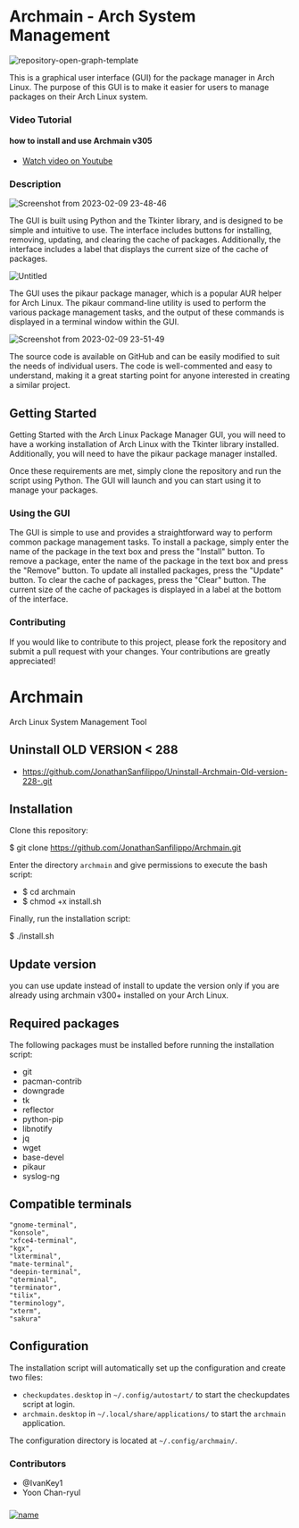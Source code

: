 # Archmain - Arch System Management 


![repository-open-graph-template](https://user-images.githubusercontent.com/103053714/216729571-1a7b7328-47bc-4aa1-a918-410354bd8b45.png)

This is a graphical user interface (GUI) for the package manager in Arch Linux. The purpose of this GUI is to make it easier for users to manage packages on their Arch Linux system.

### Video Tutorial
#### how to install and use Archmain v305

 - [Watch video on Youtube]()






### Description

![Screenshot from 2023-02-09 23-48-46](https://user-images.githubusercontent.com/103053714/217964832-39bfc859-8969-4610-a55c-61dc1a20362b.png)




The GUI is built using Python and the Tkinter library, and is designed to be simple and intuitive to use. The interface includes buttons for installing, removing, updating, and clearing the cache of packages. Additionally, the interface includes a label that displays the current size of the cache of packages.


![Untitled](https://user-images.githubusercontent.com/103053714/217965253-5346b7fa-fa73-48e5-b4a5-0caf748eda8d.png)


The GUI uses the pikaur package manager, which is a popular AUR helper for Arch Linux. The pikaur command-line utility is used to perform the various package management tasks, and the output of these commands is displayed in a terminal window within the GUI.

![Screenshot from 2023-02-09 23-51-49](https://user-images.githubusercontent.com/103053714/217965347-7925c630-8861-4cd6-abf9-8b4f94f27202.png)

The source code is available on GitHub and can be easily modified to suit the needs of individual users. The code is well-commented and easy to understand, making it a great starting point for anyone interested in creating a similar project.

## Getting Started
Getting Started with the Arch Linux Package Manager GUI, you will need to have a working installation of Arch Linux with the Tkinter library installed. Additionally, you will need to have the pikaur package manager installed.

Once these requirements are met, simply clone the repository and run the script using Python. The GUI will launch and you can start using it to manage your packages.

### Using the GUI 
The GUI is simple to use and provides a straightforward way to perform common package management tasks. To install a package, simply enter the name of the package in the text box and press the "Install" button. To remove a package, enter the name of the package in the text box and press the "Remove" button. To update all installed packages, press the "Update" button. To clear the cache of packages, press the "Clear" button. The current size of the cache of packages is displayed in a label at the bottom of the interface.


### Contributing
If you would like to contribute to this project, please fork the repository and submit a pull request with your changes. Your contributions are greatly appreciated! 



# Archmain
Arch Linux System Management Tool

## Uninstall OLD VERSION < 288
- https://github.com/JonathanSanfilippo/Uninstall-Archmain-Old-version-228-.git

## Installation
Clone this repository:

$ git clone https://github.com/JonathanSanfilippo/Archmain.git

Enter the directory `archmain` and give permissions to execute the bash script:

- $ cd archmain
- $ chmod +x install.sh

Finally, run the installation script:

$ ./install.sh


## Update version

you can use update instead of install to update the version only if you are already using archmain v300+ installed on your Arch Linux.


## Required packages
The following packages must be installed before running the installation script:
- git
- pacman-contrib
- downgrade
- tk
- reflector
- python-pip
- libnotify
- jq
- wget
- base-devel
- pikaur
- syslog-ng



## Compatible terminals
    "gnome-terminal",
    "konsole",
    "xfce4-terminal",
    "kgx",
    "lxterminal",
    "mate-terminal",
    "deepin-terminal",
    "qterminal",
    "terminator",
    "tilix",
    "terminology",
    "xterm",
    "sakura"


## Configuration
The installation script will automatically set up the configuration and create two files:
- `checkupdates.desktop` in `~/.config/autostart/` to start the checkupdates script at login.
- `archmain.desktop` in `~/.local/share/applications/` to start the `archmain` application.

The configuration directory is located at `~/.config/archmain/`.

### Contributors
- @IvanKey1
- Yoon Chan-ryul

###

[![name](https://ckdcf.org/wp-content/uploads/button-donate-paypal-1-300x137.png)](https://www.paypal.com/donate/?hosted_button_id=3C4YAF9NXMEWL)









